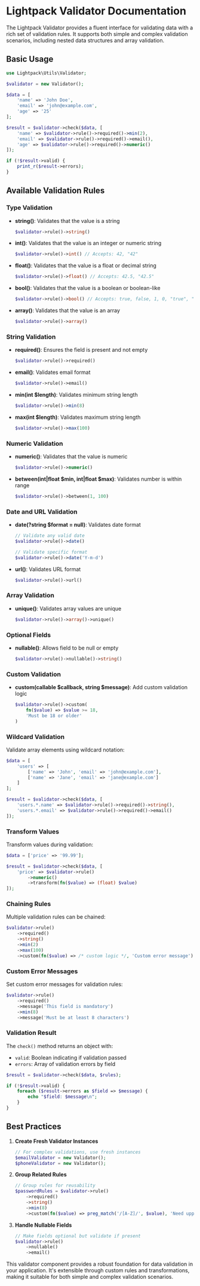 # Lightpack Validator Documentation

The Lightpack Validator provides a fluent interface for validating data with a rich set of validation rules. It supports both simple and complex validation scenarios, including nested data structures and array validation.

## Basic Usage

```php
use Lightpack\Utils\Validator;

$validator = new Validator();

$data = [
    'name' => 'John Doe',
    'email' => 'john@example.com',
    'age' => '25'
];

$result = $validator->check($data, [
    'name' => $validator->rule()->required()->min(2),
    'email' => $validator->rule()->required()->email(),
    'age' => $validator->rule()->required()->numeric()
]);

if (!$result->valid) {
    print_r($result->errors);
}
```

## Available Validation Rules

### Type Validation
- **string()**: Validates that the value is a string
  ```php
  $validator->rule()->string()
  ```

- **int()**: Validates that the value is an integer or numeric string
  ```php
  $validator->rule()->int() // Accepts: 42, "42"
  ```

- **float()**: Validates that the value is a float or decimal string
  ```php
  $validator->rule()->float() // Accepts: 42.5, "42.5"
  ```

- **bool()**: Validates that the value is a boolean or boolean-like
  ```php
  $validator->rule()->bool() // Accepts: true, false, 1, 0, "true", "false"
  ```

- **array()**: Validates that the value is an array
  ```php
  $validator->rule()->array()
  ```

### String Validation
- **required()**: Ensures the field is present and not empty
  ```php
  $validator->rule()->required()
  ```

- **email()**: Validates email format
  ```php
  $validator->rule()->email()
  ```

- **min(int $length)**: Validates minimum string length
  ```php
  $validator->rule()->min(8)
  ```

- **max(int $length)**: Validates maximum string length
  ```php
  $validator->rule()->max(100)
  ```

### Numeric Validation
- **numeric()**: Validates that the value is numeric
  ```php
  $validator->rule()->numeric()
  ```

- **between(int|float $min, int|float $max)**: Validates number is within range
  ```php
  $validator->rule()->between(1, 100)
  ```

### Date and URL Validation
- **date(?string $format = null)**: Validates date format
  ```php
  // Validate any valid date
  $validator->rule()->date()
  
  // Validate specific format
  $validator->rule()->date('Y-m-d')
  ```

- **url()**: Validates URL format
  ```php
  $validator->rule()->url()
  ```

### Array Validation
- **unique()**: Validates array values are unique
  ```php
  $validator->rule()->array()->unique()
  ```

### Optional Fields
- **nullable()**: Allows field to be null or empty
  ```php
  $validator->rule()->nullable()->string()
  ```

### Custom Validation
- **custom(callable $callback, string $message)**: Add custom validation logic
  ```php
  $validator->rule()->custom(
      fn($value) => $value >= 18,
      'Must be 18 or older'
  )
  ```

### Wildcard Validation
Validate array elements using wildcard notation:

```php
$data = [
    'users' => [
        ['name' => 'John', 'email' => 'john@example.com'],
        ['name' => 'Jane', 'email' => 'jane@example.com']
    ]
];

$result = $validator->check($data, [
    'users.*.name' => $validator->rule()->required()->string(),
    'users.*.email' => $validator->rule()->required()->email()
]);
```

### Transform Values
Transform values during validation:

```php
$data = ['price' => '99.99'];

$result = $validator->check($data, [
    'price' => $validator->rule()
        ->numeric()
        ->transform(fn($value) => (float) $value)
]);
```

### Chaining Rules
Multiple validation rules can be chained:

```php
$validator->rule()
    ->required()
    ->string()
    ->min(2)
    ->max(100)
    ->custom(fn($value) => /* custom logic */, 'Custom error message')
```

### Custom Error Messages
Set custom error messages for validation rules:

```php
$validator->rule()
    ->required()
    ->message('This field is mandatory')
    ->min(8)
    ->message('Must be at least 8 characters')
```

### Validation Result
The `check()` method returns an object with:
- `valid`: Boolean indicating if validation passed
- `errors`: Array of validation errors by field

```php
$result = $validator->check($data, $rules);

if (!$result->valid) {
    foreach ($result->errors as $field => $message) {
        echo "$field: $message\n";
    }
}
```

## Best Practices

1. **Create Fresh Validator Instances**
   ```php
   // For complex validations, use fresh instances
   $emailValidator = new Validator();
   $phoneValidator = new Validator();
   ```

2. **Group Related Rules**
   ```php
   // Group rules for reusability
   $passwordRules = $validator->rule()
       ->required()
       ->string()
       ->min(8)
       ->custom(fn($value) => preg_match('/[A-Z]/', $value), 'Need uppercase');
   ```

3. **Handle Nullable Fields**
   ```php
   // Make fields optional but validate if present
   $validator->rule()
       ->nullable()
       ->email()
   ```

This validator component provides a robust foundation for data validation in your application. It's extensible through custom rules and transformations, making it suitable for both simple and complex validation scenarios.
